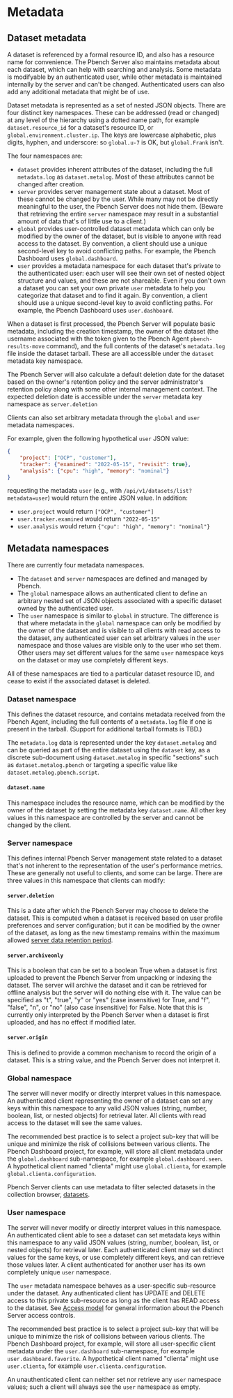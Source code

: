 # Metadata

## Dataset metadata

A dataset is referenced by a formal resource ID, and also has a resource name
for convenience. The Pbench Server also maintains metadata about each dataset,
which can help with searching and analysis. Some metadata is modifyable by an
authenticated user, while other metadata is maintained internally by the server
and can't be changed. Authenticated users can also add any additional metadata
that might be of use.

Dataset metadata is represented as a set of nested JSON objects. There are four
distinct key namespaces. These can be addressed (read or changed) at any level
of the hierarchy using a dotted name path, for example `dataset.resource_id`
for a dataset's resource ID, or `global.environment.cluster.ip`. The keys are
lowercase alphabetic, plus digits, hyphen, and underscore: so `global.u-7` is
OK, but `global.Frank` isn't.

The four namespaces are:
* `dataset` provides inherent attributes of the dataset, including the full
`metadata.log` as `dataset.metalog`. Most of these attributes cannot be changed
after creation.
* `server` provides server management state about a dataset. Most of these
cannot be changed by the user. While many may not be directly meaningful to the
user, the Pbench Server does not hide them. (Beware that retrieving the entire
`server` namespace may result in a substantial amount of data that's of little
use to a client.)
* `global` provides user-controlled dataset metadata which can only be modified
by the owner of the dataset, but is visible to anyone with read access to the
dataset. By convention, a client should use a unique second-level key to avoid
conflicting paths. For example, the Pbench Dashboard uses `global.dashboard`.
* `user` provides a metadata namespace for each dataset that's private to the
authenticated user: each user will see their own set of nested object structure
and values, and these are not shareable. Even if you don't own a dataset you
can set your own private `user` metadata to help you categorize that dataset
and to find it again. By convention, a client should use a unique second-level
key to avoid conflicting paths. For example, the Pbench Dashboard uses
`user.dashboard`.

When a dataset is first processed, the Pbench Server will populate basic
metadata, including the creation timestamp, the owner of the dataset (the
username associated with the token given to the Pbench Agent
`pbench-results-move` command), and the full contents of the dataset's
`metadata.log` file inside the dataset tarball. These are all accessible
under the `dataset` metadata key namespace.

The Pbench Server will also calculate a default deletion date for the dataset
based on the owner's retention policy and the server administrator's retention
policy along with some other internal management context. The expected deletion
date is accessible under the `server` metadata key namespace as
`server.deletion`

Clients can also set arbitrary metadata through the `global` and `user`
metadata namespaces.

For example, given the following hypothetical `user` JSON value:

```json
{
    "project": ["OCP", "customer"],
    "tracker": {"examined": "2022-05-15", "revisit": true},
    "analysis": {"cpu": "high", "memory": "nominal"}
}
```

requesting the metadata `user` (e.g., with `/api/v1/datasets/list?metadata=user`)
would return the entire JSON value. In addition:
* `user.project` would return `["OCP", "customer"]`
* `user.tracker.examined` would return `"2022-05-15"`
* `user.analysis` would return `{"cpu": "high", "memory": "nominal"}`

## Metadata namespaces

There are currently four metadata namespaces.

* The `dataset` and `server` namespaces are defined and managed by Pbench.
* The `global` namespace allows an authenticated client to define an
arbitrary nested set of JSON objects associated with a specific dataset
owned by the authenticated user.
* The `user` namespace is similar to `global` in structure. The difference
is that where metadata in the `global` namespace can only be modified by the
owner of the dataset and is visible to all clients with read access to the
dataset, any authenticated user can set arbitrary values in the `user`
namespace and those values are visible only to the user who set them. Other
users may set different values for the same `user` namespace keys on the
dataset or may use completely different keys.

All of these namespaces are tied to a particular dataset resource ID, and cease
to exist if the associated dataset is deleted.

### Dataset namespace

This defines the dataset resource, and contains metadata received from the
Pbench Agent, including the full contents of a `metadata.log` file if one is
present in the tarball. (Support for additional tarball formats is TBD.)

The `metadata.log` data is represented under the key `dataset.metalog` and can
be queried as part of the entire dataset using the `dataset` key, as a discrete
sub-document using `dataset.metalog` in specific "sections" such as
`dataset.metalog.pbench` or targeting a specific value like
`dataset.metalog.pbench.script`.

#### `dataset.name`

This namespace includes the resource name, which can be modified by the owner
of the dataset by setting the metadata key `dataset.name`. All other key values
in this namespace are controlled by the server and cannot be changed by the
client.

### Server namespace

This defines internal Pbench Server management state related to a dataset
that's not inherent to the representation of the user's performance metrics.
These are generally not useful to clients, and some can be large. There are
three values in this namespace that clients can modify:

#### `server.deletion`

This is a date after which the Pbench Server may choose to delete the dataset.
This is computed when a dataset is received based on user profile preferences
and server configuration; but it can be modified by the owner of the dataset,
as long as the new timestamp remains within the maximum allowed
[server data retention period](./V1/server_settings.md#dataset-lifetime).

#### `server.archiveonly`

This is a boolean that can be set to a boolean True when a dataset is first
uploaded to prevent the Pbench Server from unpacking or indexing the dataset.
The server will archive the dataset and it can be retrieved for offline
analysis but the server will do nothing else with it. The value can be
specified as "t", "true", "y" or "yes" (case insensitive) for True, and "f",
"false", "n", or "no" (also case insensitive) for False. Note that this is
currently only interpreted by the Pbench Server when a dataset is first
uploaded, and has no effect if modified later.

#### `server.origin`

This is defined to provide a common mechanism to record the origin of a
dataset. This is a string value, and the Pbench Server does not interpret it.

### Global namespace

The server will never modify or directly interpret values in this namespace. An
authenticated client representing the owner of a dataset can set any keys
within this namespace to any valid JSON values (string, number, boolean, list,
or nested objects) for retrieval later. All clients with read access to the
dataset will see the same values.

The recommended best practice is to select a project sub-key that will be unique
and minimize the risk of collisions between various clients. The Pbench Dashboard
project, for example, will store all client metadata under the `global.dashboard`
sub-namespace, for example `global.dashboard.seen`. A hypothetical client named
"clienta" might use `global.clienta`, for example `global.clienta.configuration`.

Pbench Server clients can use metadata to filter selected datasets in the
collection browser, [datasets](V1/list.md).

### User namespace

The server will never modify or directly interpret values in this namespace. An
authenticated client able to see a dataset can set metadata keys within this
namespace to any valid JSON values (string, number, boolean, list, or nested
objects) for retrieval later. Each authenticated client may set distinct values
for the same keys, or use completely different keys, and can retrieve those
values later. A client authenticated for another user has its own completely
unique `user` namespace.

The `user` metadata namespace behaves as a user-specific sub-resource under the
dataset. Any authenticated client has UPDATE and DELETE access to this private
sub-resource as long as the client has READ access to the dataset. See
[Access model](./access_model.md) for general information about the Pbench
Server access controls.

The recommended best practice is to select a project sub-key that will be unique
to minimize the risk of collisions between various clients. The Pbench Dashboard
project, for example, will store all user-specific client metadata under the
`user.dashboard` sub-namespace, for example `user.dashboard.favorite`. A
hypothetical client named "clienta" might use `user.clienta`, for example
`user.clienta.configuration`.

An unauthenticated client can neither set nor retrieve any `user` namespace
values; such a client will always see the `user` namespace as empty.
